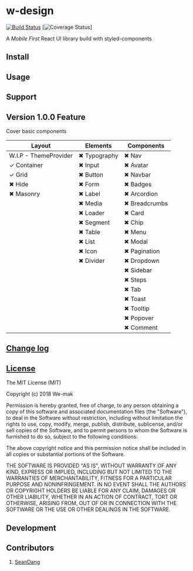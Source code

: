 # w-design

[![Build Status](https://travis-ci.org/we-mak/w-design.svg?branch=master)](https://travis-ci.org/we-mak/w-design)
[![Coverage Status](https://coveralls.io/repos/github/we-mak/w-design/badge.svg?branch=master)]

A _Mobile First_ React UI library build with styled-components

## Install

## Usage

## Support

## Version 1.0.0 Feature

Cover basic components

| Layout                | Elements     | Components    |
| --------------------- | ------------ | ------------- |
| W.I.P - ThemeProvider | ✖ Typography | ✖ Nav         |
| ✓ Container           | ✖ Input      | ✖ Avatar      |
| ✓ Grid                | ✖ Button     | ✖ Navbar      |
| ✖ Hide                | ✖ Form       | ✖ Badges      |
| ✖ Masonry             | ✖ Label      | ✖ Arcordion   |
|                       | ✖ Media      | ✖ Breadcrumbs |
|                       | ✖ Loader     | ✖ Card        |
|                       | ✖ Segment    | ✖ Chip        |
|                       | ✖ Table      | ✖ Menu        |
|                       | ✖ List       | ✖ Modal       |
|                       | ✖ Icon       | ✖ Pagination  |
|                       | ✖ Divider    | ✖ Dropdown    |
|                       |              | ✖ Sidebar     |
|                       |              | ✖ Steps       |
|                       |              | ✖ Tab         |
|                       |              | ✖ Toast       |
|                       |              | ✖ Tooltip     |
|                       |              | ✖ Popover     |
|                       |              | ✖ Comment     |

## [Change log](./CHANGELOG.md)

## [License](./LICENSE)

The MIT License (MIT)

Copyright (c) 2018 We-mak

Permission is hereby granted, free of charge, to any person obtaining a copy
of this software and associated documentation files (the "Software"), to deal
in the Software without restriction, including without limitation the rights
to use, copy, modify, merge, publish, distribute, sublicense, and/or sell
copies of the Software, and to permit persons to whom the Software is
furnished to do so, subject to the following conditions:

The above copyright notice and this permission notice shall be included in all
copies or substantial portions of the Software.

THE SOFTWARE IS PROVIDED "AS IS", WITHOUT WARRANTY OF ANY KIND, EXPRESS OR
IMPLIED, INCLUDING BUT NOT LIMITED TO THE WARRANTIES OF MERCHANTABILITY,
FITNESS FOR A PARTICULAR PURPOSE AND NONINFRINGEMENT. IN NO EVENT SHALL THE
AUTHORS OR COPYRIGHT HOLDERS BE LIABLE FOR ANY CLAIM, DAMAGES OR OTHER
LIABILITY, WHETHER IN AN ACTION OF CONTRACT, TORT OR OTHERWISE, ARISING FROM,
OUT OF OR IN CONNECTION WITH THE SOFTWARE OR THE USE OR OTHER DEALINGS IN THE
SOFTWARE.

## Development

## Contributors

<ol>
  <li>
   <a href="https://github.com/viiiprock" target="_blank">SeanDang</a>
  </li>
</ol>
